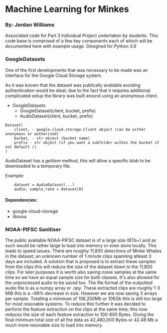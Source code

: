 # Machine Learning for Minkes
### By: Jordan Williams
Associated code for Part 3 Individual Project undertaken by students.
This code base is comprised of a few key components each of which will be documented here with example usage.
Designed for Python 3.9

### GoogleDatasets
One of the first developments that was necessary to be made was an interface for the Google Cloud Storage system.

As it was known that the dataset was publically avaliable avoiding authentication would be ideal; due to the fact that it requires additional complicated setup the library was built around using an anonymous client.
- GoogleDatasets
    - GoogleDataset(client, bucket, prefix)
    - AudioDataset(client, bucket, prefix)
```
Dataset(
    client, - google.cloud.storage.Client object (can be either anonymous or authorised)
    bucket, - str object (bucket name)
    prefix - str object (if you want a subfolder within the bucket if not default /)
)
```
AudoDataset has a *getitem* method, this will allow a specific blob to be downloaded to a temporary file.

Example:
```
    dataset = AudioDataset(...)
    audio, sample_rate = dataset[0]
```

#### Dependencies:
- google-cloud-storage
- librosa

### NOAA-PIFSC Sanitiser
The public avaliable NOAA-PIFSC dataset is of a large size (8Tb+) and as such would be rather large to load into memory or even store locally. This leads to speed issues. There are roughly 11,800 detections of Minke Whales in the dataset; an unknown number of 1 minute clips spanning atleast 3 days are included. A solution that is proposed is to extract these samples from the clips this will reduce the size of the dataset down to the 11,800 clips. For later purposes it is worth also saving noise samples at the same time so we have an equal sample size for both classes. It's also allowed for the unprocessed audio to be saved too. The file format of the outputted audio file is as a numpy array or *.npy*. These extracted clips are roughly 1-3 MiB this is a ~99% decrease in size. However we are now saving 3 arrays per sample. Totalling a minimum of 106,200Mb or 106Gb this is still too large for most resonable systems. To reduce this further it was decided to perform the feature extraction on the clips at the same time; this now reduces the size of each feature extraction to 100-600 Bytes. Giving the final minimum total size of all the data as 42,480,000 Bytes or 42.48 Mb a much more resonable size to load into memory.